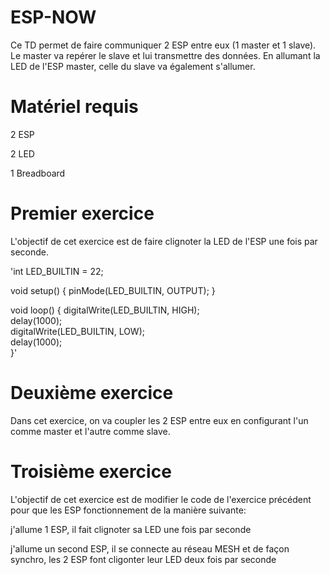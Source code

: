 # ESP-NOW
Ce TD permet de faire communiquer 2 ESP entre eux (1 master et 1 slave). Le master va repérer le slave et lui transmettre des données. En allumant la LED de l'ESP master, celle du slave va également s'allumer.
# Matériel requis
2 ESP

2 LED

1 Breadboard
# Premier exercice
L'objectif de cet exercice est de faire clignoter la LED de l'ESP une fois par seconde.

'int LED_BUILTIN = 22;

void setup() {
  pinMode(LED_BUILTIN, OUTPUT);
}

void loop() {
  digitalWrite(LED_BUILTIN, HIGH);   
  delay(1000);                       
  digitalWrite(LED_BUILTIN, LOW);    
  delay(1000);                       
}'


# Deuxième exercice
Dans cet exercice, on va coupler les 2 ESP entre eux en configurant l'un comme master et l'autre comme slave.
# Troisième exercice
L'objectif de cet exercice est de modifier le code de l'exercice précédent pour que les ESP fonctionnement de la manière suivante:

j'allume 1 ESP, il fait clignoter sa LED une fois par seconde

j'allume un second ESP, il se connecte au réseau MESH et de façon synchro, les 2 ESP font cligonter leur LED deux fois par seconde
